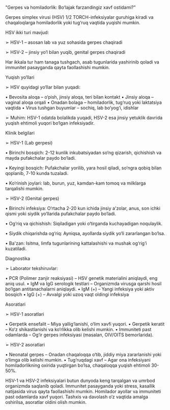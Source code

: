 "Gerpes va homiladorlik: Boʻlajak farzandingiz xavf ostidami?"

Gerpes simplex virusi (HSV) 1/2 TORCH-infeksiyalar guruhiga kiradi va chaqaloqlarga homiladorlik yoki tug‘ruq vaqtida yuqishi mumkin. 

HSV ikki turi mavjud:

➢ HSV-1 – asosan lab va yuz sohasida gerpes chaqiradi

➢ HSV-2 – jinsiy yo‘l bilan yuqib, genital gerpes chaqiradi

Har ikkala tur ham tanaga tushgach, asab tugunlarida yashirinib qoladi va immunitet pasayganda qayta faollashishi mumkin.

Yuqish yo‘llari

➢ HSV quyidagi yo‘llar bilan yuqadi:

• Bevosita aloqa – o‘pish, jinsiy aloqa, teri bilan kontakt
• Jinsiy aloqa – vaginal aloqa orqali
• Onadan bolaga – homiladorlik, tug‘ruq yoki laktatsiya vaqtida
• Virus tushgan buyumlar – sochiq, lab bo‘yog‘i, idishlar

➢ Muhim: 
HSV-1 odatda bolalikda yuqadi, HSV-2 esa jinsiy yetuklik davrida yuqish ehtimoli yuqori bo‘lgan infeksiyadir.

Klinik belgilari

➢ HSV-1 (Lab gerpesi)

• Birinchi bosqich: 2-12 kunlik inkubatsiyadan so‘ng qizarish, qichishish va mayda pufakchalar paydo bo‘ladi.

• Keyingi bosqich: Pufakchalar yorilib, yara hosil qiladi, so‘ngra qobiq bilan qoplanib, 7-10 kunda tuzaladi.

• Ko‘rinish joylari: lab, burun, yuz, kamdan-kam tomoq va milklarga tarqalishi mumkin.

➢ HSV-2 (Genital gerpes)

• Birinchi infeksiya: O‘rtacha 2-20 kun ichida jinsiy a'zolar, anus, son ichki qismi yoki siydik yo‘llarida pufakchalar paydo bo‘ladi.

• Og‘riq va qichishish: Siqiladigan yoki o‘tirganda kuchayadigan noqulaylik.

• Siydik chiqarishda og‘riq: Ayniqsa, ayollarda siydik yo‘li zararlangan bo‘lsa.

• Ba'zan: Isitma, limfa tugunlarining kattalashishi va mushak og‘rig‘i kuzatiladi.

Diagnostika

➢ Laborator tekshiruvlar:

• PCR (Polimer zanjir reaksiyasi) – HSV genetik materialini aniqlaydi, eng aniq usul.
• IgM va IgG serologik testlari – Organizmda virusga qarshi hosil bo‘lgan antitanachalarni aniqlaydi.
• IgM (+) – Yangi infeksiya yoki aktiv bosqich
• IgG (+) – Avvalgi yoki uzoq vaqt oldingi infeksiya

Asoratlari

➢ HSV-1 asoratlari

• Gerpetik ensefalit – Miya yallig‘lanishi, o‘lim xavfi yuqori.
• Gerpetik keratit – Ko‘z shikastlanishi va ko‘rlikka olib kelishi mumkin.
• Immuniteti past odamlarda – Og‘ir gerpes infeksiyasi (masalan, OIV/OITS bemorlarida).

➢ HSV-2 asoratlari

• Neonatal gerpes – Onadan chaqaloqqa o‘tib, jiddiy miya zararlanishi yoki o‘limga olib kelishi mumkin.
• Tug‘ruqdagi xavf – Agar ona infeksiyani homiladorlikning oxirida yuqtirgan bo‘lsa, chaqaloqqa yuqish ehtimoli 30-50%.

HSV-1 va HSV-2 infeksiyalari butun dunyoda keng tarqalgan va umrbod organizmda saqlanib qoladi. Immunitet pasayganda yoki stress, kasallik natijasida virus qayta faollashishi mumkin. Homilador ayollar va immuniteti past odamlarda xavf yuqori.
Tashxis va davolash o‘z vaqtida amalga oshirilsa, asoratlar oldini olish mumkin.